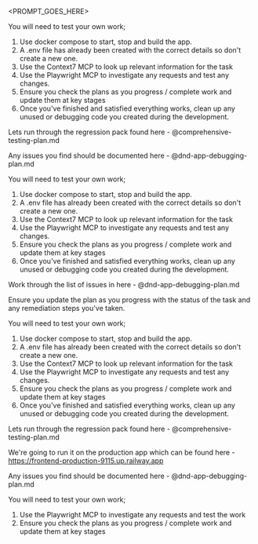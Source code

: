<PROMPT_GOES_HERE>

You will need to test your own work;

1. Use docker compose to start, stop and build the app.
2. A .env file has already been created with the correct details so don't create a new one.
3. Use the Context7 MCP to look up relevant information for the task
4. Use the Playwright MCP to investigate any requests and test any changes.
5. Ensure you check the plans as you progress / complete work and update them at key stages
6. Once you've finished and satisfied everything works, clean up any unused or debugging code you created during the development.


Lets run through the regression pack found here - @comprehensive-testing-plan.md 

Any issues you find should be documented here - @dnd-app-debugging-plan.md 

You will need to test your own work;

1. Use docker compose to start, stop and build the app.
2. A .env file has already been created with the correct details so don't create a new one.
3. Use the Context7 MCP to look up relevant information for the task
4. Use the Playwright MCP to investigate any requests and test any changes.
5. Ensure you check the plans as you progress / complete work and update them at key stages
6. Once you've finished and satisfied everything works, clean up any unused or debugging code you created during the development.


Work through the list of issues in here - @dnd-app-debugging-plan.md 

Ensure you update the plan as you progress with the status of the task and any remediation steps you've taken.

You will need to test your own work;

1. Use docker compose to start, stop and build the app.
2. A .env file has already been created with the correct details so don't create a new one.
3. Use the Context7 MCP to look up relevant information for the task
4. Use the Playwright MCP to investigate any requests and test any changes.
5. Ensure you check the plans as you progress / complete work and update them at key stages
6. Once you've finished and satisfied everything works, clean up any unused or debugging code you created during the development.




Lets run through the regression pack found here - @comprehensive-testing-plan.md 

We're going to run it on the production app which can be found here - https://frontend-production-9115.up.railway.app

Any issues you find should be documented here - @dnd-app-debugging-plan.md 

You will need to test your own work;

1. Use the Playwright MCP to investigate any requests and test the work
2. Ensure you check the plans as you progress / complete work and update them at key stages
